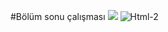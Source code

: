 #Bölüm sonu çalışması
![](images/Html-3.png)
![Html-2](https://github.com/Hzenes3/BolumSonu-1/assets/136004927/48d0c5a2-85bf-47e3-9146-8140a006c844)
